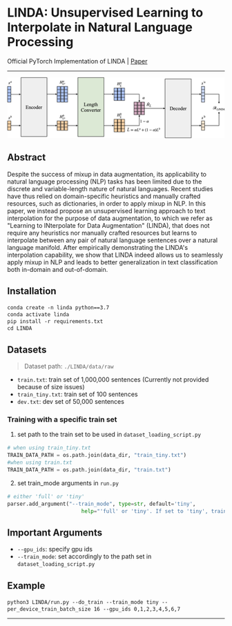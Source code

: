 # LINDA: Unsupervised Learning to Interpolate in Natural Language Processing

Official PyTorch Implementation of LINDA | [Paper](https://arxiv.org/abs/2112.13969) 
* * *

![LINDA](architecture_2.png)
## Abstract
Despite the success of mixup in data augmentation, its applicability to natural language processing (NLP) tasks has been limited due to the discrete and variable-length nature of natural languages. Recent studies have thus relied on domain-specific heuristics and manually crafted resources, such as dictionaries, in order to apply mixup in NLP. In this paper, we instead propose an unsupervised learning approach to text interpolation for the purpose of data augmentation, to which we refer as "Learning to INterpolate for Data Augmentation" (LINDA), that does not require any heuristics nor manually crafted resources but learns to interpolate between any pair of natural language sentences over a natural language manifold. After empirically demonstrating the LINDA's interpolation capability, we show that LINDA indeed allows us to seamlessly apply mixup in NLP and leads to better generalization in text classification both in-domain and out-of-domain.

## Installation

```
conda create -n linda python==3.7
conda activate linda
pip install -r requirements.txt
cd LINDA
```

## Datasets
> Dataset path: `./LINDA/data/raw`
* `train.txt`: train set of 1,000,000 sentences (Currently not provided because of size issues)
* `train_tiny.txt`: train set of 100 sentences
* `dev.txt`: dev set of 50,000 sentences

### Training with a specific train set
1. set path to the train set to be used in `dataset_loading_script.py`
```python
# when using train_tiny.txt
TRAIN_DATA_PATH = os.path.join(data_dir, "train_tiny.txt") 
#when using train.txt
TRAIN_DATA_PATH = os.path.join(data_dir, "train.txt")
```
2. set train_mode arguments in `run.py`
```python
# either 'full' or 'tiny'
parser.add_argument("--train_mode", type=str, default='tiny',
                        help="'full' or 'tiny'. If set to 'tiny', trained with only 100 sentence pairs.")
```

## Important Arguments
* `--gpu_ids`: specify gpu ids
* `--train_mode`: set accordingly to the path set in `dataset_loading_script.py`

## Example
```
python3 LINDA/run.py --do_train --train_mode tiny --per_device_train_batch_size 16 --gpu_ids 0,1,2,3,4,5,6,7
```
***

